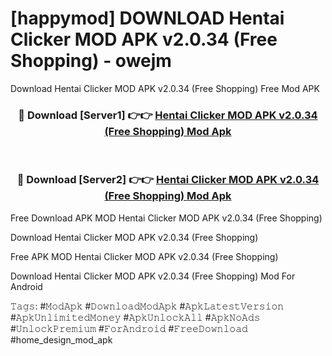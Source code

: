 # [happymod] DOWNLOAD Hentai Clicker MOD APK v2.0.34 (Free Shopping) - owejm
Download Hentai Clicker MOD APK v2.0.34 (Free Shopping) Free Mod APK

<div align="center">
<h3>🔴 Download [Server1] 👉👉 <a href="https://apk-comot.site?title=Hentai_Clicker_MOD_APK_v2.0.34_(Free_Shopping)">Hentai Clicker MOD APK v2.0.34 (Free Shopping) Mod Apk</a></h3><br>

<h3>🔴 Download [Server2] 👉👉 <a href="https://apk-comot.site?title=Hentai_Clicker_MOD_APK_v2.0.34_(Free_Shopping)">Hentai Clicker MOD APK v2.0.34 (Free Shopping) Mod Apk</a></h3>
</div>


Free Download APK MOD Hentai Clicker MOD APK v2.0.34 (Free Shopping)

Download Hentai Clicker MOD APK v2.0.34 (Free Shopping) 

Free APK MOD Hentai Clicker MOD APK v2.0.34 (Free Shopping) 

Download Hentai Clicker MOD APK v2.0.34 (Free Shopping) Mod For Android

𝚃𝚊𝚐𝚜: #𝙼𝚘𝚍𝙰𝚙𝚔 #𝙳𝚘𝚠𝚗𝚕𝚘𝚊𝚍𝙼𝚘𝚍𝙰𝚙𝚔 #𝙰𝚙𝚔𝙻𝚊𝚝𝚎𝚜𝚝𝚅𝚎𝚛𝚜𝚒𝚘𝚗 #𝙰𝚙𝚔𝚄𝚗𝚕𝚒𝚖𝚒𝚝𝚎𝚍𝙼𝚘𝚗𝚎𝚢 #𝙰𝚙𝚔𝚄𝚗𝚕𝚘𝚌𝚔𝙰𝚕𝚕 #𝙰𝚙𝚔𝙽𝚘𝙰𝚍𝚜 #𝚄𝚗𝚕𝚘𝚌𝚔𝙿𝚛𝚎𝚖𝚒𝚞𝚖 #𝙵𝚘𝚛𝙰𝚗𝚍𝚛𝚘𝚒𝚍 #𝙵𝚛𝚎𝚎𝙳𝚘𝚠𝚗𝚕𝚘𝚊𝚍 #home_design_mod_apk